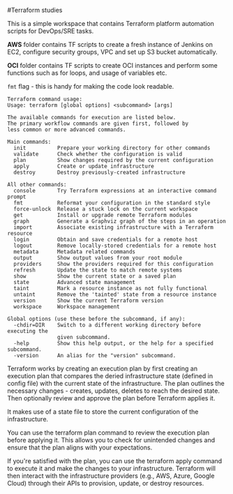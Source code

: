 #Terraform studies

This is a simple workspace that contains Terraform platform automation scripts for DevOps/SRE tasks.

**AWS** folder contains TF scripts to create a fresh instance of Jenkins on EC2, configure security groups, VPC and set up S3 bucket automatically.

**OCI** folder contains TF scripts to create OCI instances and perform some functions such as for loops, and usage of variables etc.

`fmt` flag - this is handy for making the code look readable.

```
Terraform command usage:
Usage: terraform [global options] <subcommand> [args]

The available commands for execution are listed below.
The primary workflow commands are given first, followed by
less common or more advanced commands.

Main commands:
  init          Prepare your working directory for other commands
  validate      Check whether the configuration is valid  
  plan          Show changes required by the current configuration
  apply         Create or update infrastructure
  destroy       Destroy previously-created infrastructure
  
All other commands:
  console       Try Terraform expressions at an interactive command prompt
  fmt           Reformat your configuration in the standard style
  force-unlock  Release a stuck lock on the current workspace
  get           Install or upgrade remote Terraform modules
  graph         Generate a Graphviz graph of the steps in an operation
  import        Associate existing infrastructure with a Terraform resource
  login         Obtain and save credentials for a remote host
  logout        Remove locally-stored credentials for a remote host
  metadata      Metadata related commands
  output        Show output values from your root module
  providers     Show the providers required for this configuration
  refresh       Update the state to match remote systems
  show          Show the current state or a saved plan
  state         Advanced state management
  taint         Mark a resource instance as not fully functional
  untaint       Remove the 'tainted' state from a resource instance
  version       Show the current Terraform version
  workspace     Workspace management

Global options (use these before the subcommand, if any):
  -chdir=DIR    Switch to a different working directory before executing the
                given subcommand.
  -help         Show this help output, or the help for a specified subcommand.
  -version      An alias for the "version" subcommand.
```

Terraform works by creating an execution plan by first creating an execution plan that compares the deried infrastructure state (defined in config file) with the current state of the infrastructure. The plan outlines the necessary changes - creates, updates, deletes to reach the desired state. Then optionally review and approve the plan before Terraform applies it. 

It makes use of a state file to store the current configuration of the infrastructure.

You can use the terraform plan command to review the execution plan before applying it. This allows you to check for unintended changes and ensure that the plan aligns with your expectations. 

If you're satisfied with the plan, you can use the terraform apply command to execute it and make the changes to your infrastructure. Terraform will then interact with the infrastructure providers (e.g., AWS, Azure, Google Cloud) through their APIs to provision, update, or destroy resources. 
